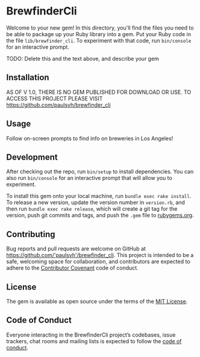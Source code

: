 # BrewfinderCli

Welcome to your new gem! In this directory, you'll find the files you need to be able to package up your Ruby library into a gem. Put your Ruby code in the file `lib/brewfinder_cli`. To experiment with that code, run `bin/console` for an interactive prompt.

TODO: Delete this and the text above, and describe your gem

## Installation

AS OF V 1.0, THERE IS NO GEM PUBLISHED FOR DOWNLOAD OR USE. TO ACCESS THIS PROJECT PLEASE VISIT https://github.com/paulsvh/brewfinder_cli

## Usage

Follow on-screen prompts to find info on breweries in Los Angeles!

## Development

After checking out the repo, run `bin/setup` to install dependencies. You can also run `bin/console` for an interactive prompt that will allow you to experiment.

To install this gem onto your local machine, run `bundle exec rake install`. To release a new version, update the version number in `version.rb`, and then run `bundle exec rake release`, which will create a git tag for the version, push git commits and tags, and push the `.gem` file to [rubygems.org](https://rubygems.org).

## Contributing

Bug reports and pull requests are welcome on GitHub at https://github.com/'paulsvh'/brewfinder_cli. This project is intended to be a safe, welcoming space for collaboration, and contributors are expected to adhere to the [Contributor Covenant](http://contributor-covenant.org) code of conduct.

## License

The gem is available as open source under the terms of the [MIT License](https://opensource.org/licenses/MIT).

## Code of Conduct

Everyone interacting in the BrewfinderCli project’s codebases, issue trackers, chat rooms and mailing lists is expected to follow the [code of conduct](https://github.com/'paulsvh'/brewfinder_cli/blob/master/CODE_OF_CONDUCT.md).
